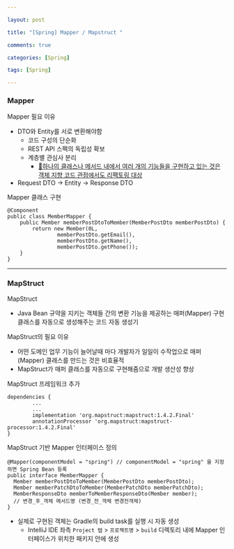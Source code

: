 ```yaml
---

layout: post

title: "[Spring] Mapper / Mapstruct "

comments: true

categories: [Spring]

tags: [Spring]

---
```


### Mapper

Mapper 필요 이유

- DTO와 Entity를 서로 변환해야함
  - 코드 구성의 단순화
  - REST API 스펙의 독립성 확보
  - 계층별 관심사 분리
    - [🔗하나의 클래스나 메서드 내에서 여러 개의 기능들을 구현하고 있는 것은 객체 지향 코드 관점에서도 리팩토링 대상](https://velog.io/@hyoreal51/Spring-SOLID)
- Request DTO → Entity → Response DTO

Mapper 클래스 구현

```
@Component
public class MemberMapper {
    public Member memberPostDtoToMember(MemberPostDto memberPostDto) {
        return new Member(0L,
                memberPostDto.getEmail(),
                memberPostDto.getName(),
                memberPostDto.getPhone());
    }
}
```

------

### MapStruct

MapStruct

- Java Bean 규약을 지키는 객체들 간의 변환 기능을 제공하는 매퍼(Mapper) 구현 클래스를 자동으로 생성해주는 코드 자동 생성기

MapStruct의 필요 이유

- 어떤 도메인 업무 기능이 늘어날때 마다 개발자가 일일이 수작업으로 매퍼(Mapper) 클래스를 만드는 것은 비효율적
- MapStruct가 매퍼 클래스를 자동으로 구현해줌으로 개발 생산성 향상

MapStruct 프레임워크 추가

```
dependencies {
		...
		...
		implementation 'org.mapstruct:mapstruct:1.4.2.Final'
		annotationProcessor 'org.mapstruct:mapstruct-processor:1.4.2.Final'
}
```



MapStruct 기반 Mapper 인터페이스 정의

```
@Mapper(componentModel = "spring") // componentModel = "spring" 을 지정하면 Spring Bean 등록
public interface MemberMapper {
  Member memberPostDtoToMember(MemberPostDto memberPostDto);
  Member memberPatchDtoToMember(MemberPatchDto memberPatchDto);
  MemberResponseDto memberToMemberResponseDto(Member member);
  // 변경_후_객체 메서드명 (변경_전_객체 변경전객체)
}
```

- 실제로 구현된 객체는 Gradle의 build task를 실행 시 자동 생성
  - IntelliJ IDE 좌측 `Project 탭` > `프로젝트명` > `build` 디렉토리 내에 Mapper 인터페이스가 위치한 패키지 안에 생성